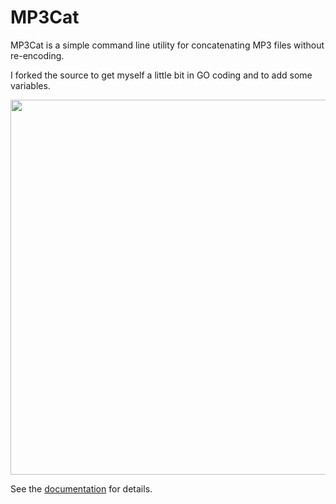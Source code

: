 
# MP3Cat

MP3Cat is a simple command line utility for concatenating MP3 files without re-encoding. 

I forked the source to get myself a little bit in GO coding and to add some variables.

<p align="center">
    <img src="mp3cat.png" width="600px">
</p>

See the [documentation] for details.

[documentation]: http://www.dmulholl.com/dev/mp3cat.html
